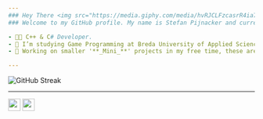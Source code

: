 ```yaml
---
### Hey There <img src="https://media.giphy.com/media/hvRJCLFzcasrR4ia7z/giphy.gif" width="25px">
### Welcome to my GitHub profile. My name is Stefan Pijnacker and currently my main occupation is **Game Development/Programming**.

- 👨‍💻 C++ & C# Developer.
- 🔭 I’m studying Game Programming at Breda University of Applied Sciences.
- 💫 Working on smaller '**_Mini_**' projects in my free time, these are mostly small simulations and/or recreations of interesting systems.

---
```



![GitHub Streak](http://github-readme-streak-stats.herokuapp.com?user=stefanpgd&theme=highcontrast&hide_border=true)  
    
---


<p><a href="https://twitter.com/StefanPijnacker"><img src="https://img.shields.io/badge/twitter-%231DA1F2.svg?&style=for-the-badge&logo=twitter&logoColor=white" height=25></a> <a href="https://www.linkedin.com/in/stefan-pijnacker-6b506a194/"><img src="https://img.shields.io/badge/linkedin-%230077B5.svg?&style=for-the-badge&logo=linkedin&logoColor=white" height=25></a>
